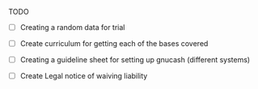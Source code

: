 TODO

* [ ] Creating a random data for trial

* [ ] Create curriculum for getting each of the bases covered

* [ ] Creating a guideline sheet for setting up gnucash (different systems)

* [ ] Create Legal notice of waiving liability



